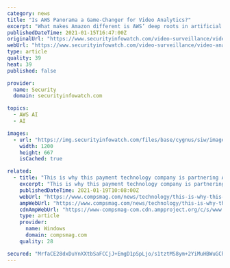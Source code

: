 ```yaml
---
category: news
title: "Is AWS Panorama a Game-Changer for Video Analytics?"
excerpt: "What makes Amazon different is AWS’ deep roots in artificial intelligence; however, it is conceivable that the two are now competitors. Much like S&ST, Panorama technology enables integrators and end-users to deploy CV applications from multiple sources ..."
publishedDateTime: 2021-01-15T16:47:00Z
originalUrl: "https://www.securityinfowatch.com/video-surveillance/video-analytics/article/21203570/is-aws-panorama-a-gamechanger-for-video-analytics"
webUrl: "https://www.securityinfowatch.com/video-surveillance/video-analytics/article/21203570/is-aws-panorama-a-gamechanger-for-video-analytics"
type: article
quality: 39
heat: 39
published: false

provider:
  name: Security
  domain: securityinfowatch.com

topics:
  - AWS AI
  - AI

images:
  - url: "https://img.securityinfowatch.com/files/base/cygnus/siw/image/2021/01/GettyImages_1199478432.5ffcc2cedffd1.png?auto=format&fit=max&w=1200"
    width: 1200
    height: 667
    isCached: true

related:
  - title: "This is why this payment technology company is partnering AI with Analytics, IT News, ET CIO"
    excerpt: "This is why this payment technology company is partnering AI with Analytics, IT News, ET CIO To stay relevant, BFSI players from"
    publishedDateTime: 2021-01-19T10:08:00Z
    webUrl: "https://www.compsmag.com/news/technology/this-is-why-this-payment-technology-company-is-partnering-ai-with-analytics-it-news-et-cio/"
    ampWebUrl: "https://www.compsmag.com/news/technology/this-is-why-this-payment-technology-company-is-partnering-ai-with-analytics-it-news-et-cio/amp/"
    cdnAmpWebUrl: "https://www-compsmag-com.cdn.ampproject.org/c/s/www.compsmag.com/news/technology/this-is-why-this-payment-technology-company-is-partnering-ai-with-analytics-it-news-et-cio/amp/"
    type: article
    provider:
      name: Windows
      domain: compsmag.com
    quality: 28

secured: "MrfaCE28dxDuYnXXtbSaFCCjJ+EmgD1pSpLjo/s1tztMS8ym+2YiMuHBWuGChGwAsXRpY8Z9+11l66jpCxl9/mvetyVjCODp9nOJtsdOibsfxhWHe5b0FnjTD9AY2C1KJwnXPQ3aJD4+NB803yNWUnYoRTYwtA6MDV0a2SRDo2jSIUD74UXbip4njWj/Q0iDHEfPKWZb73oDx6Ltu/Q6sSveYlOnnHPSrvVUW42ph+qTPM0WAVjd+DwxEP456jcmENs2k/xrRdYILKAn/ao91UkpSBq/FDeCJhpgveLseZK22bTqwoP+a4f+MPB6Ye5E7E4DHeQBP0cHLj4jOXQE0icDkdKYh4C+G41BbpIFqPA=;WUa/8fbH5MYXafY5S1Uobg=="
---
```


